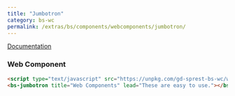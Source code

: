 ```yaml
---
title: "Jumbotron"
category: bs-wc
permalink: /extras/bs/components/webcomponents/jumbotron/
---
```

[Documentation](https://getbootstrap.com/docs/4.4/components/jumbotron)

### Web Component

<script type="text/javascript" src="https://unpkg.com/gd-sprest-bs-wc/dist/gd-sprest-bs.js"></script>
<bs-jumbotron title="Web Components" lead="These are easy to use."></bs-jumbotron>

```html
<script type="text/javascript" src="https://unpkg.com/gd-sprest-bs-wc/wc/dist/gd-sprest-bs.js"></script>
<bs-jumbotron title="Web Components" lead="These are easy to use."></bs-jumbotron>
```